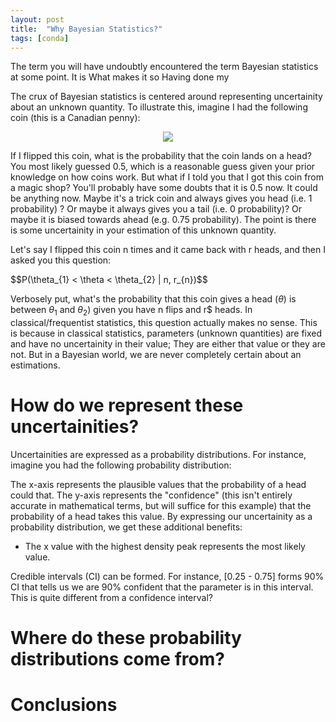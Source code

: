 ```yaml
---
layout: post
title:  "Why Bayesian Statistics?"
tags: [conda]
---
```


The term you will have undoubtly encountered the term Bayesian statistics at some point. It is What makes it so 
Having done my 

The crux of Bayesian statistics is centered around representing uncertainity about an unknown quantity. To illustrate this, imagine I had the following coin (this is a Canadian penny):

<div style="text-align:center">
  <img src="https://upload.wikimedia.org/wikipedia/en/f/f8/Canadian_Penny_-_Obverse.png"/>
</div>

If I flipped this coin, what is the probability that the coin lands on a head? You most likely guessed 0.5, which is a reasonable guess given your prior knowledge on how coins work. But what if I told you that I got this coin from a magic shop? You'll probably have some doubts that it is 0.5 now. It could be anything now. Maybe it's a trick coin and always gives you head (i.e. 1 probability) ? Or maybe it always gives you a tail (i.e. 0 probability)? Or maybe it is biased towards ahead (e.g. 0.75 probability). The point is there is some uncertainity in your estimation of this unknown quantity. 

Let's say I flipped this coin n times and it came back with r heads, and then I asked you this question:

<div>
$$P(\theta_{1} < \theta < \theta_{2} | n, r_{n})$$
</div>

Verbosely put, what's the probability that this coin gives a head (<span class="inlinecode">$\theta$</span>) is between <span class="inlinecode">$\theta_{1}$</span> and <span class="inlinecode">$\theta_{2}$</span>) given you have n flips and <span class="inlinecode">r$</span> heads. In classical/frequentist statistics, this question actually makes no sense. This is because in classical statistics, parameters (unknown quantities) are fixed and have no uncertainity in their value; They are either that value or they are not. But in a Bayesian world, we are never completely certain about an estimations. 

# How do we represent these uncertainities?

Uncertainities are expressed as a probability distributions. For instance, imagine you had the following probability distribution:


The x-axis represents the plausible values that the probability of a head could that. The y-axis represents the "confidence" (this isn't entirely accurate in mathematical terms, but will suffice for this example) that the probability of a head takes this value. By expressing our uncertainity as a probability distribution, we get these additional benefits:

* The x value with the highest density peak represents the most likely value. 

Credible intervals (CI) can be formed. For instance, [0.25 - 0.75] forms 90% CI that tells us we are 90% confident that the parameter is in this interval. This is quite different from a confidence interval? 



# Where do these probability distributions come from?

# Conclusions

